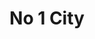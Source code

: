 ---
pid: CH70
title: No 1 City
location_transcription: City Hall or Penns Landing
zipcode: 
outside_phl: 
neighborhood: 
age: '56'
age_range: 50-59
instagram: 
image_file_name: CH_70.jpg
proposal_transcription: Philadelphia is a place of firsts - First destination for
  many settlers from Ireland, First constitution, first declaration of independence,
  first public hospital, first Bethel church, first American flag made etc. It must
  have the world record for 1sts, so I propose either a Gold/Brass Figure 1 or a gold
  record with Philadelphia cheese logo as the record label
topic: History,Philadelphia
topic_summary: 0, 0
type: Sculpture Statue
keywords_other: 
credit: Helen, ENGLAND
image_labels: 
twitter: 
facebook: 
permalink: "/monuments/ch70/"
layout: item-page
---